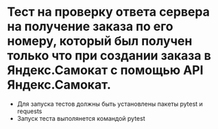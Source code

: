 ﻿# Тест на проверку ответа сервера на получение заказа по его номеру, который был получен только что при создании заказа в Яндекс.Самокат с помощью API Яндекс.Самокат.
- Для запуска тестов должны быть установлены пакеты pytest и requests
- Запуск теста выполянется командой pytest